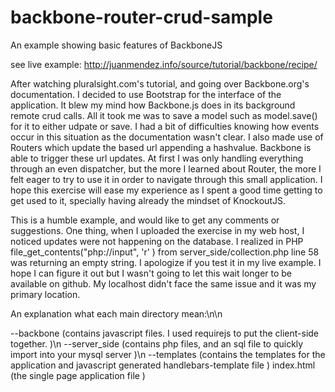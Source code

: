 backbone-router-crud-sample
===========================

An example showing basic features of BackboneJS

see live example: 
http://juanmendez.info/source/tutorial/backbone/recipe/

After watching pluralsight.com's tutorial, and going over Backbone.org's documentation.
I decided to use Bootstrap for the interface of the application. It blew my mind how Backbone.js does in its background
remote crud calls. All it took me was to save a model such as model.save() for it to either udpate or save.
I had a bit of difficulties knowing how events occur in this situation as the documentation wasn't clear. I also made use
of Routers which update the based url appending a hashvalue. Backbone is able to trigger these url updates. At first I was
only handling everything through an even dispatcher, but the more I learned about Router, the more I felt eager to try to 
use it in order to navigate through this small application. I hope this exercise will ease my experience as I spent a 
good time getting to get used to it, specially having already the mindset of KnockoutJS.

This is a humble example, and would like to get any comments or suggestions. 
One thing, when I uploaded the exercise in my web host, I noticed updates were not happening on the database. I realized
in PHP file_get_contents("php://input", 'r' ) from server_side/collection.php line 58 was returning an empty string. I apologize
if you test it in my live example. I hope I can figure it out but I wasn't going to let this wait longer to be available on github.
My localhost didn't face the same issue and it was my primary location.

An explanation what each main directory mean:\n\n

--backbone (contains javascript files. I used requirejs to put the client-side together. )\n
--server_side (contains php files, and an sql file to quickly import into your mysql server )\n 
--templates (contains the templates for the application and javascript generated handlebars-template file )
index.html (the single page application file )
